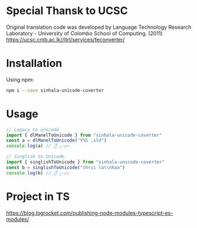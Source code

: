 # Special Thansk to UCSC 
Original translation code was developed by Language Technology Research Laboratory - University of Colombo School of Computing. (2011)
https://ucsc.cmb.ac.lk//ltrl/services/feconverter/

# Installation 

Using npm:
```sh
npm i --save sinhala-unicode-coverter
```


# Usage
```ts
// Legacy to unicode
import { dlManelToUnicode } from "sinhala-unicode-coverter"
const a = dlManelToUnicode("Y%S ,xld")
console.log(a) // ශ්‍රී ලංකා 

// Singlish to Unicode
import { singlishToUnicode } from "sinhala-unicode-coverter"
const b = singlishToUnicode("shrii la\\nkaa")
console.log(b) // ශ්‍රී ලංකා 

```




# Project in TS 
https://blog.logrocket.com/publishing-node-modules-typescript-es-modules/


